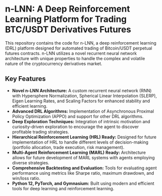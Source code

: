 # n-LNN: A Deep Reinforcement Learning Platform for Trading BTC/USDT Derivatives Futures

This repository contains the code for n-LNN, a deep reinforcement learning (DRL) platform designed for automated trading of Bitcoin/USDT perpetual futures contracts. n-LNN utilizes a novel recurrent neural network architecture with unique properties to handle the complex and volatile nature of the cryptocurrency derivatives market.

## Key Features

* **Novel n-LNN Architecture:**  A custom recurrent neural network (RNN) with Hypersphere Normalization, Spherical Linear Interpolation (SLERP), Eigen Learning Rates, and Scaling Factors for enhanced stability and efficient learning.
* **Advanced DRL Algorithms:**  Implementation of Asynchronous Proximal Policy Optimization (APPO) and support for other DRL algorithms.
* **Deep Exploration Techniques:**  Integration of intrinsic motivation and curiosity-driven exploration to encourage the agent to discover profitable trading strategies.
* **Hierarchical Reinforcement Learning (HRL) Ready:** Designed for future implementation of HRL to handle different levels of decision-making (portfolio allocation, trade execution, risk management).
* **Multi-Agent Reinforcement Learning (MARL) Ready:**  Architecture allows for future development of MARL systems with agents employing diverse strategies.
* **Comprehensive Backtesting and Evaluation:** Tools for evaluating agent performance using metrics like Sharpe ratio, maximum drawdown, and win/loss ratio.
* **Python 12, PyTorch, and Gymnasium:** Built using modern and efficient tools for deep learning and reinforcement learning.